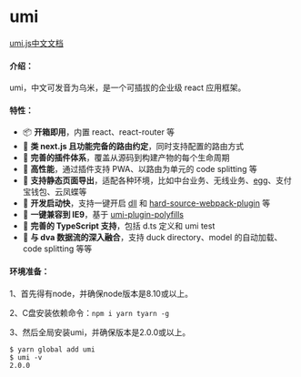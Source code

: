 # umi

[umi.js中文文档](https://umijs.org/zh/guide/)

#### 介绍：

umi，中文可发音为乌米，是一个可插拔的企业级 react 应用框架。 

#### 特性：

- 📦 **开箱即用**，内置 react、react-router 等
- 🏈 **类 next.js 且功能完备的路由约定**，同时支持配置的路由方式
- 🎉 **完善的插件体系**，覆盖从源码到构建产物的每个生命周期
- 🚀 **高性能**，通过插件支持 PWA、以路由为单元的 code splitting 等
- 💈 **支持静态页面导出**，适配各种环境，比如中台业务、无线业务、[egg](https://github.com/eggjs/egg)、支付宝钱包、云凤蝶等
- 🚄 **开发启动快**，支持一键开启 [dll](https://umijs.org/zh/plugin/umi-plugin-react.html#dll) 和 [hard-source-webpack-plugin](https://umijs.org/zh/plugin/umi-plugin-react.html#hardSource) 等
- 🐠 **一键兼容到 IE9**，基于 [umi-plugin-polyfills](https://umijs.org/zh/plugin/umi-plugin-react.html#polyfills)
- 🍁 **完善的 TypeScript 支持**，包括 d.ts 定义和 umi test
- 🌴 **与 dva 数据流的深入融合**，支持 duck directory、model 的自动加载、code splitting 等等

#### 环境准备：

1、首先得有node，并确保node版本是8.10或以上。

2、C盘安装依赖命令：`npm i yarn tyarn -g`

3、然后全局安装umi，并确保版本是2.0.0或以上。

```
$ yarn global add umi
$ umi -v
2.0.0
```

